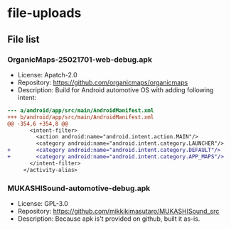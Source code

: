 # file-uploads

## File list

### OrganicMaps-25021701-web-debug.apk

- License: Apatch-2.0
- Repository: https://github.com/organicmaps/organicmaps
- Description: Build for Android automotive OS with adding following intent:
```diff
--- a/android/app/src/main/AndroidManifest.xml
+++ b/android/app/src/main/AndroidManifest.xml
@@ -354,6 +354,8 @@
       <intent-filter>
         <action android:name="android.intent.action.MAIN"/>
         <category android:name="android.intent.category.LAUNCHER"/>
+        <category android:name="android.intent.category.DEFAULT"/>
+        <category android:name="android.intent.category.APP_MAPS"/>
       </intent-filter>
     </activity-alias>
```

### MUKASHISound-automotive-debug.apk

- License: GPL-3.0
- Repository: https://github.com/mikkikimasutaro/MUKASHISound_src
- Description: Because apk is't provided on github, built it as-is.


